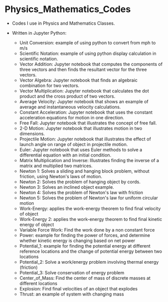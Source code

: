 # Physics_Mathematics_Codes

- Codes I use in Physics and Mathematics Classes.
- Written in Jupyter Python:

  - Unit Conversion: example of using python to convert from mph to m/s
  - Scientific Notation: example of using python  display calculation in scientific notation.
  - Vector Addition: Jupyter notebook that computes the components of three vectors and then finds the resultant vector for the three vectors.
  - Vector Algebra: Jupyter notebook that finds an algebraic combination for two vectors.
  - Vector Multiplication: Jupyter notebook that calculates the dot product and the cross product of two vectors.
  - Average Velocity: Jupyter notebook that shows an example of average and instantaneous velocity calculations.
  - Constant Acceleration: Jupyter notebook that uses the constant acceleration equations for motion in one direction.
  - Free Fall: Jupyter notebook that illustrates the concept of free fall.
  - 2-D Motion: Jupyter notebook that illustrates motion in two dimensions.
  - Projectile Motion: Jupyter notebook that illustrates the effect of launch angle on range of object in projectile motion.
  - Euler: Jupyter notebook that uses Euler methods to solve a differential equation with an initial condition.
  - Matrix Multiplication and Inverse: Illustrates finding the inverse of a matrix and multiplied two matrices.
  - Newton 1: Solves a sliding and hanging block problem, without friction, using Newton's laws of motion.
  - Newton 2: Solves the problem of hanging object by cords.
  - Newton 3: Solves an inclined object example.
  - Newton 4: Solves the problem of Newton's law with friction
  - Newton 5: Solves the problem of Newton's law for uniform circular motion
  - Work-Energy: applies the work-energy theorem to find final velocity of object
  - Work-Energy 2: applies the work-energy theorem to find final kinetic energy of object
  - Variable Force Work: Find the work done by a non constant force
  - Power: example for finding the power of forces, and determine whether kinetic energy is changing based on net power
  - Potential_1: example for finding the potential energy at different reference locations and the change of potential energy between two locations
  - Potential_2: Solve a work/energy problem involving thermal energy (friction)
  - Potential_3: Solve conservation of energy problem
  - Center_of_Mass: Find the center of mass of discrete masses at different locations
  - Explosion: Find final velocities of an object that explodes
  - Thrust: an example of system with changing mass
